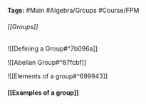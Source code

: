 **Tags:** #Main #Algebra/Groups #Course/FPM 
###### [[Groups]]

![[Defining a Group#^7b096a]]

![[Abelian Group#^87fcbf]]

![[Elements of a group#^699943]]

#### [[Examples of a group]]

